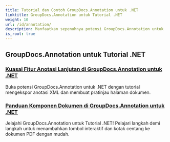 ```yaml
---
title: Tutorial dan Contoh GroupDocs.Annotation untuk .NET
linktitle: GroupDocs.Annotation untuk Tutorial .NET
weight: 10
url: /id/annotation/
description: Manfaatkan sepenuhnya potensi GroupDocs.Annotation untuk .NET dengan tutorial kami. Integrasikan dengan lancar, tingkatkan kolaborasi, dan sederhanakan alur kerja.
is_root: true
---
```

## GroupDocs.Annotation untuk Tutorial .NET
### [Kuasai Fitur Anotasi Lanjutan di GroupDocs.Annotation untuk .NET](./master-advanced-annotation-features/)
Buka potensi GroupDocs.Annotation untuk .NET dengan tutorial mengekspor anotasi XML dan membuat pratinjau halaman dokumen.
### [Panduan Komponen Dokumen di GroupDocs.Annotation untuk .NET](./guide-to-document-components/)
Jelajahi GroupDocs.Annotation untuk Tutorial .NET! Pelajari langkah demi langkah untuk menambahkan tombol interaktif dan kotak centang ke dokumen PDF dengan mudah.